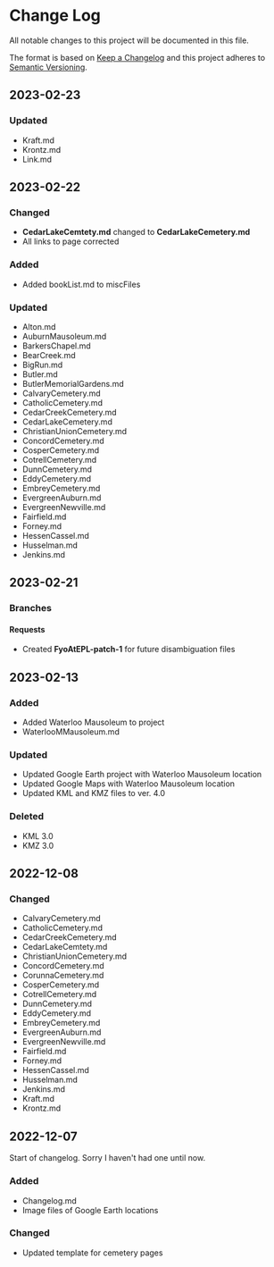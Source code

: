 
# Change Log
All notable changes to this project will be documented in this file.
 
The format is based on [Keep a Changelog](http://keepachangelog.com/)
and this project adheres to [Semantic Versioning](http://semver.org/).

## 2023-02-23

### Updated
- Kraft.md
- Krontz.md
- Link.md


## 2023-02-22

### Changed
- **CedarLakeCemtety.md** changed to **CedarLakeCemetery.md**
 - All links to page corrected 

### Added
- Added bookList.md to miscFiles

### Updated
- Alton.md
- AuburnMausoleum.md
- BarkersChapel.md
- BearCreek.md
- BigRun.md
- Butler.md
- ButlerMemorialGardens.md
- CalvaryCemetery.md
- CatholicCemetery.md
- CedarCreekCemetery.md
- CedarLakeCemetery.md
- ChristianUnionCemetery.md
- ConcordCemetery.md
- CosperCemetery.md
- CotrellCemetery.md
- DunnCemetery.md
- EddyCemetery.md
- EmbreyCemetery.md
- EvergreenAuburn.md
- EvergreenNewville.md
- Fairfield.md
- Forney.md
- HessenCassel.md
- Husselman.md
- Jenkins.md

## 2023-02-21

### Branches
#### Requests
- Created **FyoAtEPL-patch-1** for future disambiguation files

## 2023-02-13

### Added
- Added Waterloo Mausoleum to project
- WaterlooMMausoleum.md

### Updated
- Updated Google Earth project with Waterloo Mausoleum location
- Updated Google Maps with Waterloo Mausoleum location
- Updated KML and KMZ files to ver. 4.0

### Deleted
- KML 3.0
- KMZ 3.0

## 2022-12-08

### Changed
- CalvaryCemetery.md
- CatholicCemetery.md
- CedarCreekCemetery.md
- CedarLakeCemtety.md
- ChristianUnionCemetery.md
- ConcordCemetery.md
- CorunnaCemetery.md
- CosperCemetery.md
- CotrellCemetery.md
- DunnCemetery.md
- EddyCemetery.md
- EmbreyCemetery.md
- EvergreenAuburn.md
- EvergreenNewville.md
- Fairfield.md
- Forney.md
- HessenCassel.md
- Husselman.md
- Jenkins.md
- Kraft.md
- Krontz.md

## 2022-12-07
 
Start of changelog. Sorry I haven't had one until now.
 
### Added
- Changelog.md
- Image files of Google Earth locations
 
### Changed
 - Updated template for cemetery pages
